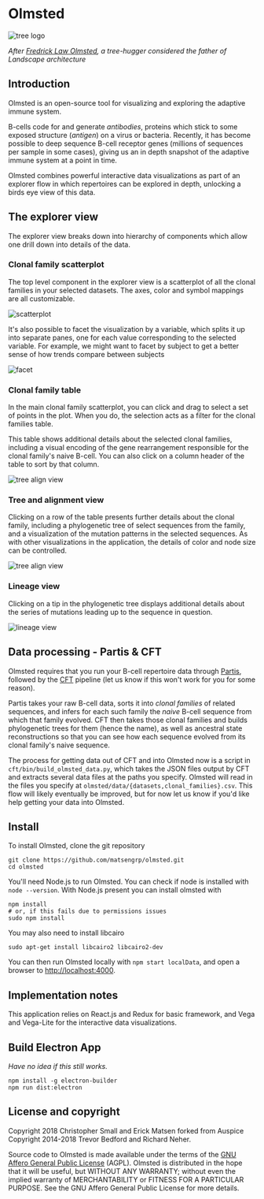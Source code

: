 
# Olmsted

![tree logo](src/images/olmsted.svg)

*After [Fredrick Law Olmsted](https://en.wikipedia.org/wiki/Frederick_Law_Olmsted), a tree-hugger considered the father of Landscape architecture*



## Introduction

Olmsted is an open-source tool for visualizing and exploring the adaptive immune system.

B-cells code for and generate _antibodies_, proteins which stick to some exposed structure (_antigen_) on a virus or bacteria.
Recently, it has become possible to deep sequence B-cell receptor genes (millions of sequences per sample in some cases), giving us an in depth snapshot of the adaptive immune system at a point in time.

Olmsted combines powerful interactive data visualizations as part of an explorer flow in which repertoires can be explored in depth, unlocking a birds eye view of this data.


## The explorer view

The explorer view breaks down into hierarchy of components which allow one drill down into details of the data.

### Clonal family scatterplot

The top level component in the explorer view is a scatterplot of all the clonal families in your selected datasets.
The axes, color and symbol mappings are all customizable.

![scatterplot](docs/scatterplot-viz.png)

It's also possible to facet the visualization by a variable, which splits it up into separate panes, one for each value corresponding to the selected variable.
For example, we might want to facet by subject to get a better sense of how trends compare between subjects

![facet](docs/facet.png)

### Clonal family table

In the main clonal family scatterplot, you can click and drag to select a set of points in the plot.
When you do, the selection acts as a filter for the clonal families table.

This table shows additional details about the selected clonal families, including a visual encoding of the gene rearrangement responsible for the clonal family's naive B-cell.
You can also click on a column header of the table to sort by that column.

![tree align view](docs/clonal-families-table2.png)

### Tree and alignment view

Clicking on a row of the table presents further details about the clonal family, including a phylogenetic tree of select sequences from the family, and a visualization of the mutation patterns in the selected sequences.
As with other visualizations in the application, the details of color and node size can be controlled.

![tree align view](docs/tree-align-view.png)

### Lineage view

Clicking on a tip in the phylogenetic tree displays additional details about the series of mutations leading up to the sequence in question.

![lineage view](docs/lineage-view.png)



## Data processing - Partis & CFT

Olmsted requires that you run your B-cell repertoire data through [Partis](https://github.com/psathyrella/partis), followed by the [CFT](https://github.com/matsengrp/cft) pipeline (let us know if this won't work for you for some reason).

Partis takes your raw B-cell data, sorts it into _clonal families_ of related sequences, and infers for each such family the _naive_ B-cell sequence from which that family evolved.
CFT then takes those clonal families and builds phylogenetic trees for them (hence the name), as well as ancestral state reconstructions so that you can see how each sequence evolved from its clonal family's naive sequence.

The process for getting data out of CFT and into Olmsted now is a script in `cft/bin/build_olmsted_data.py`, which takes the JSON files output by CFT and extracts several data files at the paths you specify.
Olmsted will read in the files you specify at `olmsted/data/{datasets,clonal_families}.csv`.
This flow will likely eventually be improved, but for now let us know if you'd like help getting your data into Olmsted.


## Install

To install Olmsted, clone the git repository

```
git clone https://github.com/matsengrp/olmsted.git
cd olmsted
```

You'll need Node.js to run Olmsted.
You can check if node is installed with `node --version`.
With Node.js present you can install olmsted with

```
npm install
# or, if this fails due to permissions issues
sudo npm install
```

You may also need to install libcairo

```
sudo apt-get install libcairo2 libcairo2-dev
```

You can then run Olmsted locally with `npm start localData`, and open a browser to [http://localhost:4000](http://localhost:4000/).


## Implementation notes

This application relies on React.js and Redux for basic framework, and Vega and Vega-Lite for the interactive data visualizations.


## Build Electron App

_Have no idea if this still works._

```
npm install -g electron-builder
npm run dist:electron
```

## License and copyright

Copyright 2018 Christopher Small and Erick Matsen 
forked from Auspice Copyright 2014-2018 Trevor Bedford and Richard Neher.

Source code to Olmsted is made available under the terms of the [GNU Affero General Public License](LICENSE.txt) (AGPL). Olmsted is distributed in the hope that it will be useful, but WITHOUT ANY WARRANTY; without even the implied warranty of MERCHANTABILITY or FITNESS FOR A PARTICULAR PURPOSE.  See the GNU Affero General Public License for more details.


